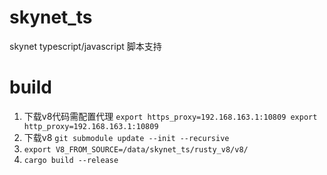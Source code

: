 # skynet_ts
skynet typescript/javascript 脚本支持
# build
1. 下载v8代码需配置代理
    `export https_proxy=192.168.163.1:10809
    export http_proxy=192.168.163.1:10809`
2. 下载v8 `git submodule update --init --recursive`
3. `export V8_FROM_SOURCE=/data/skynet_ts/rusty_v8/v8/`
4. `cargo build --release`
